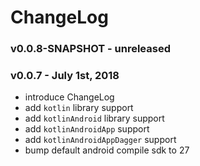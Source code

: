 # ChangeLog

### v0.0.8-SNAPSHOT - unreleased

### v0.0.7 - July 1st, 2018
 - introduce ChangeLog
 - add `kotlin` library support
 - add `kotlinAndroid` library support
 - add `kotlinAndroidApp` support
 - add `kotlinAndroidAppDagger` support
 - bump default android compile sdk to 27
